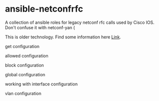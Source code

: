 # ansible-netconfrfc
A collection of ansible roles for legacy netconf rfc calls used by Cisco IOS. Don't confuse it with netconf-yan (

This is older technology. Find some information here [Link](https://www.cisco.com/c/en/us/td/docs/ios-xml/ios/cns/configuration/15-s/cns-15-s-book/cns-netconf.html#GUID-4EFC48BB-C72F-4442-BAE4-0D0BFA1D3082 "Optionaler Linktitel").

get configuration

allowed configuration

block configuration


global configuration

working with interface configuration


vlan configuration
